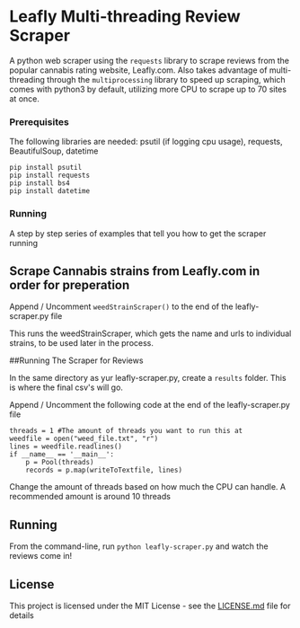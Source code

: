 # Leafly Multi-threading Review Scraper

A python web scraper using the ```requests``` library to scrape reviews from the popular cannabis rating website, Leafly.com. Also takes advantage of multi-threading through the ```multiprocessing``` library to speed up scraping, which comes with python3 by default, utilizing more CPU to scrape up to 70 sites at once.



### Prerequisites

The following libraries are needed:
psutil (if logging cpu usage), requests, BeautifulSoup, datetime

```
pip install psutil
pip install requests
pip install bs4
pip install datetime
```

### Running

A step by step series of examples that tell you how to get the scraper running



## Scrape Cannabis strains from Leafly.com in order for preperation

Append / Uncomment ```weedStrainScraper()``` to the end of the leafly-scraper.py file


This runs the weedStrainScraper, which gets the name and urls to individual strains, to be used later in the process.


##Running The Scraper for Reviews

In the same directory as yur leafly-scraper.py, create a ```results``` folder. This is where the final csv's will go.

Append / Uncomment the following code at the end of the leafly-scraper.py file

```
threads = 1 #The amount of threads you want to run this at
weedfile = open("weed_file.txt", "r")
lines = weedfile.readlines()
if __name__ == '__main__':
    p = Pool(threads)
    records = p.map(writeToTextfile, lines)
```

Change the amount of threads based on how much the CPU can handle. A recommended amount is around 10 threads


## Running

From the command-line, run
```python leafly-scraper.py```
and watch the reviews come in!


## License

This project is licensed under the MIT License - see the [LICENSE.md](LICENSE.md) file for details
